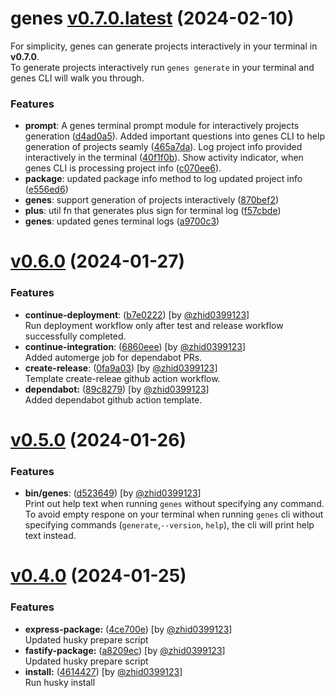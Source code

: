 # genes [v0.7.0.latest](https://github.com/zhid0399123/genes/compare/v0.6.0...0.7.0) (2024-02-10)

For simplicity, genes can generate projects interactively in your terminal in **v0.7.0**.<br>
To generate projects interactively run `genes generate` in your terminal and genes CLI
will walk you through.

### Features

- **prompt**:
  A genes terminal prompt module for interactively projects generation ([d4ad0a5](https://github.com/zhid0399123/genes/commit/d4ad0a5eba274047ac0e9d6b96ee242d74c8993d)).
  Added important questions into genes CLI to help generation of projects seamly ([465a7da](https://github.com/zhid0399123/genes/commit/465a7da4b984827a302141d3fece27b75c67978c)).
  Log project info provided interactively in the terminal ([40f1f0b](https://github.com/zhid0399123/genes/commit/40f1f0ba325846ec073aac44df0b5822c2652307)).
  Show activity indicator, when genes CLI is processing project info ([c070ee6](https://github.com/zhid0399123/genes/commit/c070ee6c506420fb422acb572ec962e7136b1410)).
- **package**: updated package info method to log updated project info ([e556ed6](https://github.com/zhid0399123/genes/commit/e556ed6602c51d363c0be86e2d2f88b6d6cb0727))
- **genes**: support generation of projects interactively ([870bef2](https://github.com/zhid0399123/genes/commit/870bef286ba0c0264c5a247ea76284064e21a507))
- **plus**: util fn that generates plus sign for terminal log ([f57cbde](https://github.com/zhid0399123/genes/commit/f57cbdefca1d150787ca8e23b3e6246b108cb469))
- **genes**: updated genes terminal logs ([a9700c3](https://github.com/zhid0399123/genes/commit/a9700c3801209c32a8f3fdad01cd78f8a9fa6170))

# [v0.6.0](https://github.com/zhid0399123/genes/compare/0.5.0...0.6.0) (2024-01-27)

### Features

- **continue-deployment**: ([b7e0222](https://github.com/zhid0399123/genes/commit/b7e0222d02debe5618197419ffa5144d35715f8d)) [by [@zhid0399123](github.com/zhid0399123)]</br>
  Run deployment workflow only after test and release workflow successfully completed.
- **continue-integration**: ([6860eee](https://github.com/zhid0399123/genes/commit/6860eee07152a42da154a916264eeb3231c4e18c)) [by [@zhid0399123](github.com/zhid0399123)]</br>
  Added automerge job for dependabot PRs.
- **create-release**: ([0fa9a03](https://github.com/zhid0399123/genes/commit/0fa9a03d70675c2eb8a4c2eb560e92673d7792c9)) [by [@zhid0399123](github.com/zhid0399123)]</br>
  Template create-releae github action workflow.
- **dependabot:** ([89c8279](https://github.com/zhid0399123/genes/commit/89c8279bb01de40a37d295cc17ec792cd94d7002)) [by [@zhid0399123](github.com/zhid0399123)]</br>
  Added dependabot github action template.

# [v0.5.0](https://github.com/zhid0399123/genes/compare/0.4.0...0.5.0) (2024-01-26)

### Features

- **bin/genes**: ([d523649](https://github.com/zhid0399123/genes/commit/d52364971e042542bfa662ed32590f75a7c82dc8)) [by [@zhid0399123](github.com/zhid0399123)]</br>
  Print out help text when running `genes` without
  specifying any command. </br>
  To avoid empty respone on your terminal when running
  `genes` cli without specifying commands (`generate`,`--version`, `help`), the cli will print help text instead.

# [v0.4.0](https://github.com/zhid0399123/genes/compare/0.3.0...0.4.0) (2024-01-25)

### Features

- **express-package:** ([4ce700e](https://github.com/zhid0399123/genes/commit/4ce700e01554ea402eee157f1679a1a8347fe611)) [by [@zhid0399123](github.com/zhid0399123)] </br>
  Updated husky prepare script
- **fastify-package:** ([a8209ec](https://github.com/zhid0399123/genes/commit/a8209ecd4d310ca77165db3a9b353f4f08166153)) [by [@zhid0399123](github.com/zhid0399123)] </br>
  Updated husky prepare script
- **install:** ([4614427](https://github.com/zhid0399123/genes/commit/4614427695db66d3c45f633434992383670b4db7)) [by [@zhid0399123](github.com/zhid0399123)] </br>
  Run husky install
